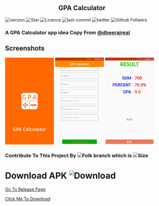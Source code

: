 <h2 align="center"><b>GPA Calculator</b></h2>

![version](https://img.shields.io/github/v/release/shyamkumaryadav/gpacalculatorapp?style=for-the-badge) ![Star](https://img.shields.io/github/stars/shyamkumaryadav/gpacalculatorapp?style=for-the-badge) ![Licence](https://img.shields.io/apm/l/vim-mode?style=for-the-badge) ![last-commit](https://img.shields.io/github/last-commit/shyamkumaryadav/gpacalculatorapp?style=for-the-badge) ![twitter](https://img.shields.io/twitter/follow/shyamkumaryada?style=for-the-badge) ![Github Follwers](https://img.shields.io/github/followers/shyamkumaryadav?label=Github&style=for-the-badge)

### A GPA Calculator app idea Copy From [@dheerajreal](https://github.com/dheerajreal/gpa-calculator)

## Screenshots

[<img src="Screenshot/First.jpg" width=160>](Screenshot/First.jpg)
[<img src="Screenshot/Second.jpg" width=160>](Screenshot/Second.jpg)
[<img src="Screenshot/Third.jpg" width=160>](Screenshot/Third.jpg)


### Contribute To This Project By ![Folk](https://img.shields.io/github/forks/shyamkumaryadav/gpacalculatorapp?label=Github&style=for-the-badge) branch which is ![Size](https://img.shields.io/github/repo-size/shyamkumaryadav/gpacalculatorapp?label=Github&style=for-the-badge)


# Download APK ![Download](https://img.shields.io/github/downloads/shyamkumaryadav/gpacalculatorapp/total) 

[Go To Release Page](https://github.com/shyamkumaryadav/gpacalculatorapp/releases) 

<div><a href="https://github.com/shyamkumaryadav/gpacalculatorapp/releases/download/v0.0.2/app-debug.apk">Click Me To Download</a></div>
